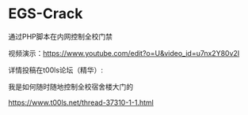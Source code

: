 # EGS-Crack
通过PHP脚本在内网控制全校门禁

视频演示：https://www.youtube.com/edit?o=U&video_id=u7nx2Y80v2I

详情投稿在t00ls论坛（精华）:

我是如何随时随地控制全校宿舍楼大门的

https://www.t00ls.net/thread-37310-1-1.html
